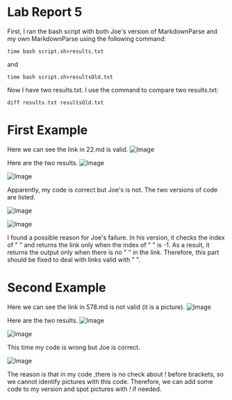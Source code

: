 # __Lab Report 5__

First, I ran the bash script with both Joe's version of MarkdownParse and my own MarkdownParse using the following command:

```
time bash script.sh>results.txt
```
and
```
time bash script.sh>resultsOld.txt
```

Now I have two results.txt. I use the command to compare two results.txt:

```
diff results.txt resultsOld.txt
```
# First Example

Here we can see the link in 22.md is valid.
![Image][11]

[11]: 1.png

Here are the two results.
![Image][12]

[12]: 2.png
![Image][13]

[13]: 3.png

Apparently, my code is correct but Joe's is not. The two versions of code are listed.

![Image][17]

[17]: 7.png

![Image][18]

[18]: 8.png

I found a possible reason for Joe's failure. In his version, it checks the index of " " and returns the link only when the index of " " is -1. As a result, it returns the output only when there is no " " in the link. Therefore, this part should be fixed to deal with links valid with " ".

# Second Example

Here we can see the link in 578.md is not valid (it is a picture).
![Image][19]

[19]: 9.png

Here are the two results.
![Image][110]

[110]: 10.png
![Image][111]

[111]: 11.png

This time my code is wrong but Joe is correct. 

![Image][17]

[17]: 7.png

The reason is that in my code ,there is no check about ! before brackets, so we cannot identify pictures with this code. Therefore, we can add some code to my version and spot pictures with _!_ if needed.
